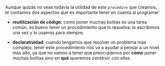 Aunque quizás no veas todavía la utilidad de este `procedure` que creamos, te contamos dos aspectos que es importante tener en cuenta al programar:

* **reutilización de código:** como poner muchas bolitas es una tarea común, es bueno tener un procedimiento que lo resuelva: lo escribimos una vez y lo usamos para siempre;

* **declaratividad:** cuando tengamos que resolver un problema más complejo, tener este procedimiento nos va a ayudar a pensar a un nivel más alto, ya que no vamos a tener que preocuparnos por **cómo** poner muchas bolitas sino en **qué** queremos construir con ellas.